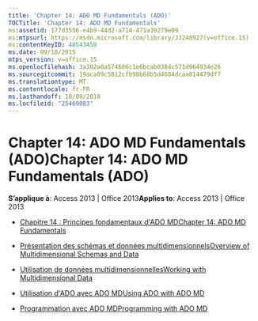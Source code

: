 ```yaml
---
title: 'Chapter 14: ADO MD Fundamentals (ADO)'
TOCTitle: 'Chapter 14: ADO MD Fundamentals'
ms:assetid: 177d3556-e4b9-44d2-a714-471a39279e09
ms:mtpsurl: https://msdn.microsoft.com/library/JJ248927(v=office.15)
ms:contentKeyID: 48543450
ms.date: 09/18/2015
mtps_version: v=office.15
ms.openlocfilehash: 3a302a0a574686c1e6bcab0384c571d964934e26
ms.sourcegitcommit: 19aca09c5812cfb98b68b5d4604dcaa814479df7
ms.translationtype: MT
ms.contentlocale: fr-FR
ms.lasthandoff: 10/09/2018
ms.locfileid: "25469083"
---
```

# <a name="chapter-14-ado-md-fundamentals-ado"></a><span data-ttu-id="6f18b-102">Chapter 14: ADO MD Fundamentals (ADO)</span><span class="sxs-lookup"><span data-stu-id="6f18b-102">Chapter 14: ADO MD Fundamentals (ADO)</span></span>


<span data-ttu-id="6f18b-103">**S’applique à**: Access 2013 | Office 2013</span><span class="sxs-lookup"><span data-stu-id="6f18b-103">**Applies to**: Access 2013 | Office 2013</span></span>



  - [<span data-ttu-id="6f18b-104">Chapitre 14 : Principes fondamentaux d'ADO MD</span><span class="sxs-lookup"><span data-stu-id="6f18b-104">Chapter 14: ADO MD Fundamentals</span></span>](chapter-14-ado-md-fundamentals.md)

  - [<span data-ttu-id="6f18b-105">Présentation des schémas et données multidimensionnels</span><span class="sxs-lookup"><span data-stu-id="6f18b-105">Overview of Multidimensional Schemas and Data</span></span>](overview-of-multidimensional-schemas-and-data.md)

  - [<span data-ttu-id="6f18b-106">Utilisation de données multidimensionnelles</span><span class="sxs-lookup"><span data-stu-id="6f18b-106">Working with Multidimensional Data</span></span>](working-with-multidimensional-data.md)

  - [<span data-ttu-id="6f18b-107">Utilisation d'ADO avec ADO MD</span><span class="sxs-lookup"><span data-stu-id="6f18b-107">Using ADO with ADO MD</span></span>](using-ado-with-ado-md.md)

  - [<span data-ttu-id="6f18b-108">Programmation avec ADO MD</span><span class="sxs-lookup"><span data-stu-id="6f18b-108">Programming with ADO MD</span></span>](programming-with-ado-md.md)

